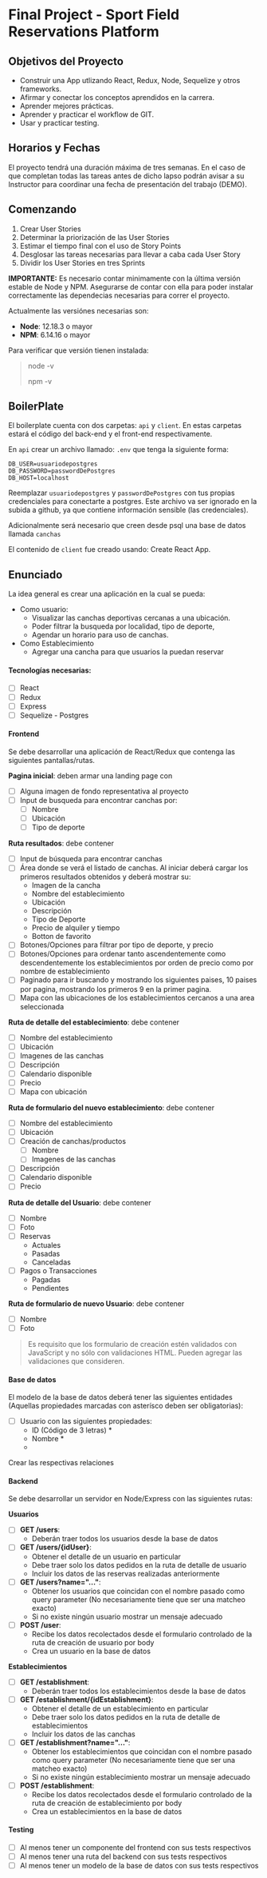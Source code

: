 <!-- @format -->

# Final Project - Sport Field Reservations Platform

## Objetivos del Proyecto

- Construir una App utlizando React, Redux, Node, Sequelize y otros frameworks.
- Afirmar y conectar los conceptos aprendidos en la carrera.
- Aprender mejores prácticas.
- Aprender y practicar el workflow de GIT.
- Usar y practicar testing.

## Horarios y Fechas

El proyecto tendrá una duración máxima de tres semanas. En el caso de que completan todas las tareas antes de dicho lapso podrán avisar a su Instructor para coordinar una fecha de presentación del trabajo (DEMO).

## Comenzando

1.  Crear User Stories
2.  Determinar la priorización de las User Stories
3.  Estimar el tiempo final con el uso de Story Points
4.  Desglosar las tareas necesarias para llevar a caba cada User Story
5.  Dividir los User Stories en tres Sprints

**IMPORTANTE:** Es necesario contar minimamente con la última versión estable de Node y NPM. Asegurarse de contar con ella para poder instalar correctamente las dependecias necesarias para correr el proyecto.

Actualmente las versiónes necesarias son:

- **Node**: 12.18.3 o mayor
- **NPM**: 6.14.16 o mayor

Para verificar que versión tienen instalada:

> node -v
>
> npm -v

## BoilerPlate

El boilerplate cuenta con dos carpetas: `api` y `client`. En estas carpetas estará el código del back-end y el front-end respectivamente.

En `api` crear un archivo llamado: `.env` que tenga la siguiente forma:

```
DB_USER=usuariodepostgres
DB_PASSWORD=passwordDePostgres
DB_HOST=localhost
```

Reemplazar `usuariodepostgres` y `passwordDePostgres` con tus propias credenciales para conectarte a postgres. Este archivo va ser ignorado en la subida a github, ya que contiene información sensible (las credenciales).

Adicionalmente será necesario que creen desde psql una base de datos llamada `canchas`

El contenido de `client` fue creado usando: Create React App.

## Enunciado

La idea general es crear una aplicación en la cual se pueda:

- Como usuario:
  - Visualizar las canchas deportivas cercanas a una ubicación.
  - Poder filtrar la busqueda por localidad, tipo de deporte,
  - Agendar un horario para uso de canchas.
- Como Establecimiento
  - Agregar una cancha para que usuarios la puedan reservar

#### Tecnologías necesarias:

- [ ] React
- [ ] Redux
- [ ] Express
- [ ] Sequelize - Postgres

#### Frontend

Se debe desarrollar una aplicación de React/Redux que contenga las siguientes pantallas/rutas.

**Pagina inicial**: deben armar una landing page con

- [ ] Alguna imagen de fondo representativa al proyecto
- [ ] Input de busqueda para encontrar canchas por:
  - [ ] Nombre
  - [ ] Ubicación
  - [ ] Tipo de deporte

**Ruta resultados**: debe contener

- [ ] Input de búsqueda para encontrar canchas
- [ ] Área donde se verá el listado de canchas. Al iniciar deberá cargar los primeros resultados obtenidos y deberá mostrar su:
  - Imagen de la cancha
  - Nombre del establecimiento
  - Ubicación
  - Descripción
  - Tipo de Deporte
  - Precio de alquiler y tiempo
  - Botton de favorito
- [ ] Botones/Opciones para filtrar por tipo de deporte, y precio
- [ ] Botones/Opciones para ordenar tanto ascendentemente como descendentemente los establecimientos por orden de precio como por nombre de establecimiento
- [ ] Paginado para ir buscando y mostrando los siguientes paises, 10 paises por pagina, mostrando los primeros 9 en la primer pagina.
- [ ] Mapa con las ubicaciones de los establecimientos cercanos a una area seleccionada

**Ruta de detalle del establecimiento**: debe contener

- [ ] Nombre del establecimiento
- [ ] Ubicación
- [ ] Imagenes de las canchas
- [ ] Descripción
- [ ] Calendario disponible
- [ ] Precio
- [ ] Mapa con ubicación

**Ruta de formulario del nuevo establecimiento**: debe contener

- [ ] Nombre del establecimiento
- [ ] Ubicación
- [ ] Creación de canchas/productos
  - [ ] Nombre
  - [ ] Imagenes de las canchas
- [ ] Descripción
- [ ] Calendario disponible
- [ ] Precio

**Ruta de detalle del Usuario**: debe contener

- [ ] Nombre
- [ ] Foto
- [ ] Reservas
  - Actuales
  - Pasadas
  - Canceladas
- [ ] Pagos o Transacciones
  - Pagadas
  - Pendientes

**Ruta de formulario de nuevo Usuario**: debe contener

- [ ] Nombre
- [ ] Foto

> Es requisito que los formulario de creación estén validados con JavaScript y no sólo con validaciones HTML. Pueden agregar las validaciones que consideren.

#### Base de datos

El modelo de la base de datos deberá tener las siguientes entidades (Aquellas propiedades marcadas con asterísco deben ser obligatorias):

- [ ] Usuario con las siguientes propiedades:
  - ID (Código de 3 letras) \*
  - Nombre \*
  -

Crear las respectivas relaciones

#### Backend

Se debe desarrollar un servidor en Node/Express con las siguientes rutas:

**Usuarios**

- [ ] **GET /users**:
  - Deberán traer todos los usuarios desde la base de datos
- [ ] **GET /users/{idUser}**:
  - Obtener el detalle de un usuario en particular
  - Debe traer solo los datos pedidos en la ruta de detalle de usuario
  - Incluir los datos de las reservas realizadas anteriormente
- [ ] **GET /users?name="..."**:
  - Obtener los usuarios que coincidan con el nombre pasado como query parameter (No necesariamente tiene que ser una matcheo exacto)
  - Si no existe ningún usuario mostrar un mensaje adecuado
- [ ] **POST /user**:
  - Recibe los datos recolectados desde el formulario controlado de la ruta de creación de usuario por body
  - Crea un usuario en la base de datos

**Establecimientos**

- [ ] **GET /establishment**:
  - Deberán traer todos los establecimientos desde la base de datos
- [ ] **GET /establishment/{idEstablishment}**:
  - Obtener el detalle de un establecimiento en particular
  - Debe traer solo los datos pedidos en la ruta de detalle de establecimientos
  - Incluir los datos de las canchas
- [ ] **GET /establishment?name="..."**:
  - Obtener los establecimientos que coincidan con el nombre pasado como query parameter (No necesariamente tiene que ser una matcheo exacto)
  - Si no existe ningún establecimiento mostrar un mensaje adecuado
- [ ] **POST /establishment**:
  - Recibe los datos recolectados desde el formulario controlado de la ruta de creación de establecimiento por body
  - Crea un establecimientos en la base de datos

#### Testing

- [ ] Al menos tener un componente del frontend con sus tests respectivos
- [ ] Al menos tener una ruta del backend con sus tests respectivos
- [ ] Al menos tener un modelo de la base de datos con sus tests respectivos
